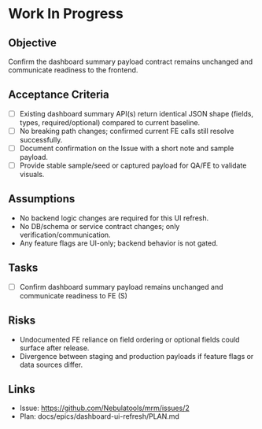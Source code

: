 # Work In Progress

## Objective
Confirm the dashboard summary payload contract remains unchanged and communicate readiness to the frontend.

## Acceptance Criteria
- [ ] Existing dashboard summary API(s) return identical JSON shape (fields, types, required/optional) compared to current baseline.
- [ ] No breaking path changes; confirmed current FE calls still resolve successfully.
- [ ] Document confirmation on the Issue with a short note and sample payload.
- [ ] Provide stable sample/seed or captured payload for QA/FE to validate visuals.

## Assumptions
- No backend logic changes are required for this UI refresh.
- No DB/schema or service contract changes; only verification/communication.
- Any feature flags are UI-only; backend behavior is not gated.

## Tasks
- [ ] Confirm dashboard summary payload remains unchanged and communicate readiness to FE (S)

## Risks
- Undocumented FE reliance on field ordering or optional fields could surface after release.
- Divergence between staging and production payloads if feature flags or data sources differ.

## Links
- Issue: https://github.com/Nebulatools/mrm/issues/2
- Plan: docs/epics/dashboard-ui-refresh/PLAN.md
